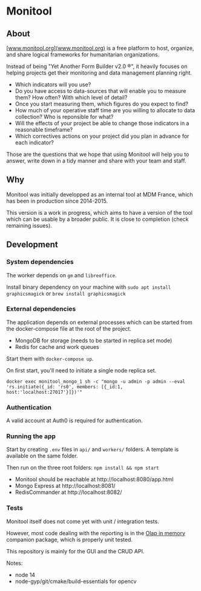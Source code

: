 # Monitool

## About

[www.monitool.org](www.monitool.org) is a free platform to host, organize, and share logical frameworks for humanitarian organizations.

Instead of being "Yet Another Form Builder v2.0 ®", it heavily focuses on helping projects get their monitoring and data management planning right.

-   Which indicators will you use?
-   Do you have access to data-sources that will enable you to measure them? How often? With which level of detail?
-   Once you start measuring them, which figures do you expect to find?
-   How much of your operative staff time are you willing to allocate to data collection? Who is reponsible for what?
-   Will the effects of your project be able to change those indicators in a reasonable timeframe?
-   Which correctives actions on your project did you plan in advance for each indicator?

Those are the questions that we hope that using Monitool will help you to answer, write down in a tidy manner and share with your team and staff.

## Why

Monitool was initially developped as an internal tool at MDM France, which has been in production since 2014-2015.

This version is a work in progress, which aims to have a version of the tool which can be usable by a broader public.
It is close to completion (check remaining issues).

## Development

### System dependencies

The worker depends on `gm` and `libreoffice`.

Install binary dependency on your machine with `sudo apt install graphicsmagick` or `brew install graphicsmagick`

### External dependencies

The application depends on external processes which can be started from the docker-compose file at the root of the project.

-   MongoDB for storage (needs to be started in replica set mode)
-   Redis for cache and work queues

Start them with `docker-compose up`.

On first start, you'll need to initiate a single node replica set.

```
docker exec monitool_mongo_1 sh -c "mongo -u admin -p admin --eval 'rs.initiate({_id: 'rs0', members: [{_id:1, host:'localhost:27017'}]})'"
```

### Authentication

A valid account at Auth0 is required for authentication.

### Running the app

Start by creating `.env` files in `api/` and `workers/` folders. A template is available on the same folder.

Then run on the three root folders: `npm install && npm start`

-   Monitool should be reachable at http://localhost:8080/app.html
-   Mongo Express at http://localhost:8081/
-   RedisCommander at http://localhost:8082/

### Tests

Monitool itself does not come yet with unit / integration tests.

However, most code dealing with the reporting is in the [Olap in memory](https://github.com/romain-gilliotte/olap-in-memory) companion package, which is properly unit tested.

This repository is mainly for the GUI and the CRUD API.

Notes:

-   node 14
-   node-gyp/git/cmake/build-essentials for opencv
